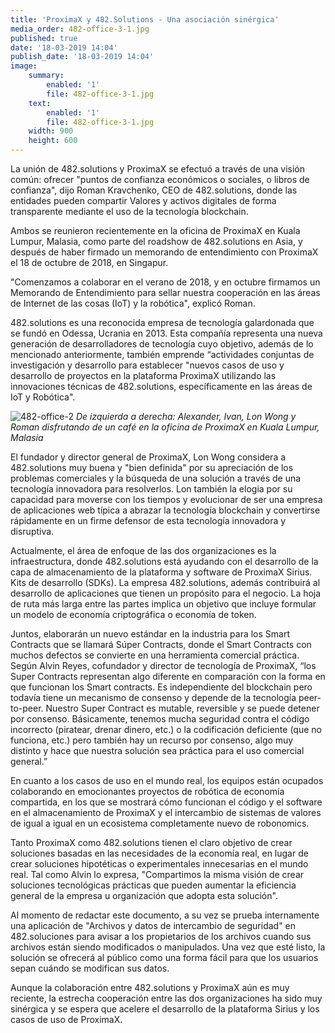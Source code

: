 ```yaml
---
title: 'ProximaX y 482.Solutions - Una asociación sinérgica'
media_order: 482-office-3-1.jpg
published: true
date: '18-03-2019 14:04'
publish_date: '18-03-2019 14:04'
image:
    summary:
        enabled: '1'
        file: 482-office-3-1.jpg
    text:
        enabled: '1'
        file: 482-office-3-1.jpg
    width: 900
    height: 600
---
```


La unión de 482.solutions y ProximaX se efectuó a través de una visión común: ofrecer "puntos de confianza económicos o sociales, o libros de confianza", dijo Roman Kravchenko, CEO de 482.solutions, donde las entidades pueden compartir Valores y activos digitales de forma transparente mediante el uso de la tecnología blockchain.

Ambos se reunieron recientemente en la oficina de ProximaX en Kuala Lumpur, Malasia, como parte del roadshow de 482.solutions en Asia, y después de haber firmado un memorando de entendimiento con ProximaX el 18 de octubre de 2018, en Singapur.

"Comenzamos a colaborar en el verano de 2018, y en octubre firmamos un Memorando de Entendimiento para sellar nuestra cooperación en las áreas de Internet de las cosas (IoT) y la robótica", explicó Roman.

482.solutions es una reconocida empresa de tecnología galardonada que se fundó en Odessa, Ucrania en 2013. Esta compañía representa una nueva generación de desarrolladores de tecnología cuyo objetivo, además de lo mencionado anteriormente, también emprende “actividades conjuntas de investigación y desarrollo para establecer "nuevos casos de uso y desarrollo de proyectos en la plataforma ProximaX utilizando las innovaciones técnicas de 482.solutions, específicamente en las áreas de IoT y Robótica".

![482-office-2](/content/images/2019/03/482-office-2.JPG)
*De izquierda a derecha: Alexander, Ivan, Lon Wong y Roman disfrutando de un café en la oficina de ProximaX en Kuala Lumpur, Malasia*

El fundador y director general de ProximaX, Lon Wong considera a 482.solutions muy buena y "bien definida" por su apreciación de los problemas comerciales y la búsqueda de una solución a través de una tecnología innovadora para resolverlos. Lon también la elogia por su capacidad para moverse con los tiempos y evolucionar de ser una empresa de aplicaciones web típica a abrazar la tecnología blockchain y convertirse rápidamente en un firme defensor de esta tecnología innovadora y disruptiva.

Actualmente, el área de enfoque de las dos organizaciones es la infraestructura, donde 482.solutions está ayudando con el desarrollo de la capa de almacenamiento de la plataforma y software de ProximaX Sirius.  Kits de desarrollo (SDKs). La empresa 482.solutions, además contribuirá al desarrollo de aplicaciones que tienen un propósito para el negocio. La hoja de ruta más larga entre las partes implica un objetivo que incluye formular un modelo de economía criptográfica o economía de token.

Juntos, elaborarán un nuevo estándar en la industria para los Smart Contracts que se llamará Súper Contracts, donde el Smart Contracts con muchos defectos se convierte en una herramienta comercial práctica. Según Alvin Reyes, cofundador y director de tecnología de ProximaX, “los Super Contracts representan algo diferente en comparación con la forma en que funcionan los Smart contracts. Es independiente del blockchain pero todavía tiene un mecanismo de consenso y depende de la tecnología peer-to-peer. Nuestro Super Contract es mutable, reversible y se puede detener por consenso. Básicamente, tenemos mucha seguridad contra el código incorrecto (piratear, drenar dinero, etc.) o la codificación deficiente (que no funciona, etc.) pero también hay un recurso por consenso, algo muy distinto y hace que nuestra solución sea práctica para el uso comercial general.”

En cuanto a los casos de uso en el mundo real, los equipos están ocupados colaborando en emocionantes proyectos de robótica de economía compartida, en los que se mostrará cómo funcionan el código y el software en el almacenamiento de ProximaX y el intercambio de sistemas de valores de igual a igual en un ecosistema completamente nuevo de robonomics.

Tanto ProximaX como 482.solutions tienen el claro objetivo de crear soluciones basadas en las necesidades de la economía real, en lugar de crear soluciones hipotéticas o experimentales innecesarias en el mundo real. Tal como Alvin lo expresa, "Compartimos la misma visión de crear soluciones tecnológicas prácticas que pueden aumentar la eficiencia general de la empresa u organización que adopta esta solución". 

Al momento de redactar este documento, a su vez se prueba internamente una aplicación de "Archivos y datos de intercambio de seguridad" en 482.soluciones para avisar a los propietarios de los archivos cuando sus archivos están siendo modificados o  manipulados. Una vez que esté listo, la solución se ofrecerá al público como una forma fácil para que los usuarios sepan cuándo se modifican sus datos.

Aunque la colaboración entre 482.solutions y ProximaX aún es muy reciente, la estrecha cooperación entre las dos organizaciones ha sido muy sinérgica y se espera que acelere el desarrollo de la plataforma Sirius y los casos de uso de ProximaX.
